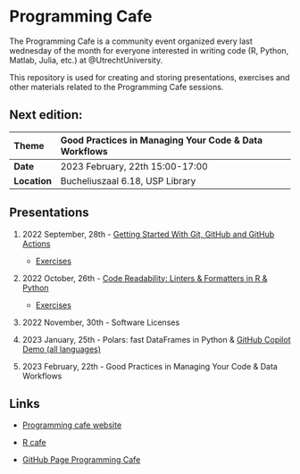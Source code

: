 # Programming Cafe

The Programming Cafe is a community event organized every last wednesday of the month for everyone interested in writing code (R, Python, Matlab, Julia, etc.) at @UtrechtUniversity.

This repository is used for creating and storing presentations, exercises and other materials related to the Programming Cafe sessions.

## Next edition:

| Theme | Good Practices in Managing Your Code & Data Workflows | 
| :--- | :--- | 
| __Date__ | 2023 February, 22th 15:00-17:00 | 
| __Location__ | Bucheliuszaal 6.18, USP Library |



## Presentations

1. 2022 September, 28th - [Getting Started With Git, GitHub and GitHub Actions](https://utrechtuniversity.github.io/programming-cafe/presentations/2022-09-28_git-and-github/2022-09-28_git-and-github.html)
   - [Exercises](exercises/git-and-github/git-and-github.md)
   
2. 2022 October, 26th - [Code Readability: Linters & Formatters in R & Python](https://utrechtuniversity.github.io/programming-cafe/presentations/2022-10-26_code-readability/2022-10-26_code-readability.html)
   - [Exercises](exercises/code-readability)

3. 2022 November, 30th - Software Licenses

4. 2023 January, 25th  - Polars: fast DataFrames in Python & [GitHub Copilot Demo (all languages)](https://utrechtuniversity.github.io/programming-cafe/presentations/2023-01-25_polars-copilot/2023-01-25_github-copilot.html)

5. 2023 February, 22th  - Good Practices in Managing Your Code & Data Workflows

## Links

- [Programming cafe website](https://www.uu.nl/en/events/programming-cafe)

- [R cafe](https://github.com/UtrechtUniversity/R-data-cafe)

- [GitHub Page Programming Cafe](https://utrechtuniversity.github.io/programming-cafe/)
